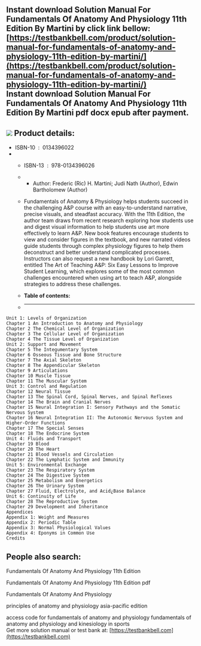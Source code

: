 Instant download **Solution Manual For Fundamentals Of Anatomy And Physiology 11th Edition By Martini** by click link bellow:  
[https://testbankbell.com/product/solution-manual-for-fundamentals-of-anatomy-and-physiology-11th-edition-by-martini/](https://testbankbell.com/product/solution-manual-for-fundamentals-of-anatomy-and-physiology-11th-edition-by-martini/)  
**Instant download Solution Manual For Fundamentals Of Anatomy And Physiology 11th Edition By Martini pdf docx epub after payment.**
------------------------------------------------------------------------------------------------------------------------------------


![](https://testbankbell.com/wp-content/uploads/2023/05/013439495x-537x600-1.jpg)
**Product details:**
--------------------


* ISBN-10 ‏ : ‎ 0134396022
* * ISBN-13 ‏ : ‎ 978-0134396026
  * * Author: Frederic (Ric) H. Martini; Judi Nath (Author), Edwin Bartholomew (Author)
   
  * Fundamentals of Anatomy & Physiology helps students succeed in the challenging A&P course with an easy-to-understand narrative, precise visuals, and steadfast accuracy. With the 11th Edition, the author team draws from recent research exploring how students use and digest visual information to help students use art more effectively to learn A&P. New book features encourage students to view and consider figures in the textbook, and new narrated videos guide students through complex physiology figures to help them deconstruct and better understand complicated processes. Instructors can also request a new handbook by Lori Garrett, entitled The Art of Teaching A&P: Six Easy Lessons to Improve Student Learning, which explores some of the most common challenges encountered when using art to teach A&P, alongside strategies to address these challenges.
  * **Table of contents:**
  * ----------------------
 
```
Unit 1: Levels of Organization
Chapter 1 An Introduction to Anatomy and Physiology
Chapter 2 The Chemical Level of Organization
Chapter 3 The Cellular Level of Organization
Chapter 4 The Tissue Level of Organization
Unit 2: Support and Movement
Chapter 5 The Integumentary System
Chapter 6 Osseous Tissue and Bone Structure
Chapter 7 The Axial Skeleton
Chapter 8 The Appendicular Skeleton
Chapter 9 Articulations
Chapter 10 Muscle Tissue
Chapter 11 The Muscular System
Unit 3: Control and Regulation
Chapter 12 Neural Tissue
Chapter 13 The Spinal Cord, Spinal Nerves, and Spinal Reflexes
Chapter 14 The Brain and Cranial Nerves
Chapter 15 Neural Integration I: Sensory Pathways and the Somatic Nervous System
Chapter 16 Neural Integration II: The Autonomic Nervous System and Higher-Order Functions
Chapter 17 The Special Senses
Chapter 18 The Endocrine System
Unit 4: Fluids and Transport
Chapter 19 Blood
Chapter 20 The Heart
Chapter 21 Blood Vessels and Circulation
Chapter 22 The Lymphatic System and Immunity
Unit 5: Environmental Exchange
Chapter 23 The Respiratory System
Chapter 24 The Digestive System
Chapter 25 Metabolism and Energetics
Chapter 26 The Urinary System
Chapter 27 Fluid, Electrolyte, and Acid¿Base Balance
Unit 6: Continuity of Life
Chapter 28 The Reproductive System
Chapter 29 Development and Inheritance
Appendices
Appendix 1: Weight and Measures
Appendix 2: Periodic Table
Appendix 3: Normal Physiological Values
Appendix 4: Eponyms in Common Use
Credits
```

**People also search:**
-----------------------


Fundamentals Of Anatomy And Physiology 11th Edition

Fundamentals Of Anatomy And Physiology 11th Edition pdf

Fundamentals Of Anatomy And Physiology

principles of anatomy and physiology asia-pacific edition

access code for fundamentals of anatomy and physiology
fundamentals of anatomy and physiology and kinesiology in sports  
 Get more solution manual or test bank at: [https://testbankbell.com](https://testbankbell.com)
